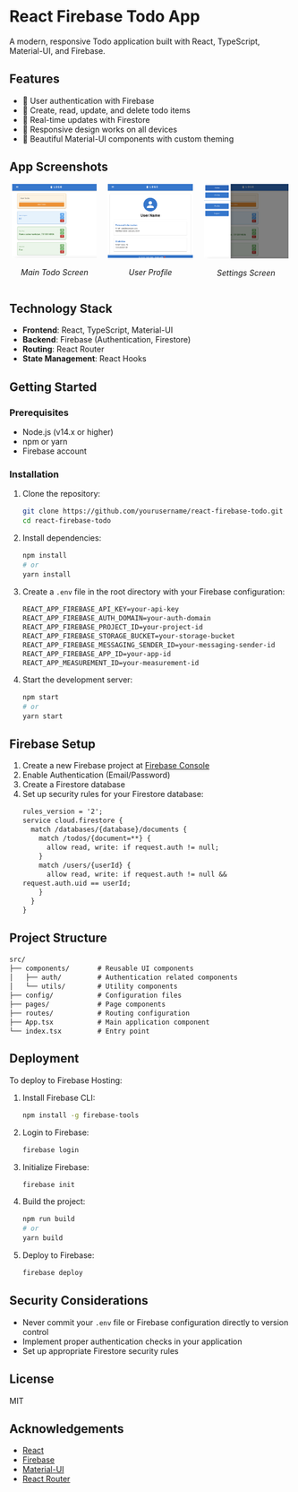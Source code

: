 # React Firebase Todo App

A modern, responsive Todo application built with React, TypeScript, Material-UI, and Firebase.

## Features

- 🔐 User authentication with Firebase
- 📝 Create, read, update, and delete todo items
- 🔄 Real-time updates with Firestore
- 📱 Responsive design works on all devices
- 🎨 Beautiful Material-UI components with custom theming

## App Screenshots

<div align="center" style="display: flex; flex-direction: row; justify-content: center; gap: 20px;">
  <div style="text-align: center; max-width: 30%;">
    <img src="./project_images/main.png" alt="Main Todo Screen" width="100%"/>
    <p><em>Main Todo Screen</em></p>
  </div>
  <div style="text-align: center; max-width: 30%;">
    <img src="./project_images/profile.png" alt="User Profile" width="100%"/>
    <p><em>User Profile</em></p>
  </div>
  <div style="text-align: center; max-width: 30%;">
    <img src="./project_images/setting.png" alt="Settings Screen" width="100%"/>
    <p><em>Settings Screen</em></p>
  </div>
</div>

## Technology Stack

- **Frontend**: React, TypeScript, Material-UI
- **Backend**: Firebase (Authentication, Firestore)
- **Routing**: React Router
- **State Management**: React Hooks

## Getting Started

### Prerequisites

- Node.js (v14.x or higher)
- npm or yarn
- Firebase account

### Installation

1. Clone the repository:
   ```bash
   git clone https://github.com/yourusername/react-firebase-todo.git
   cd react-firebase-todo
   ```

2. Install dependencies:
   ```bash
   npm install
   # or
   yarn install
   ```

3. Create a `.env` file in the root directory with your Firebase configuration:
   ```
   REACT_APP_FIREBASE_API_KEY=your-api-key
   REACT_APP_FIREBASE_AUTH_DOMAIN=your-auth-domain
   REACT_APP_FIREBASE_PROJECT_ID=your-project-id
   REACT_APP_FIREBASE_STORAGE_BUCKET=your-storage-bucket
   REACT_APP_FIREBASE_MESSAGING_SENDER_ID=your-messaging-sender-id
   REACT_APP_FIREBASE_APP_ID=your-app-id
   REACT_APP_MEASUREMENT_ID=your-measurement-id
   ```

4. Start the development server:
   ```bash
   npm start
   # or
   yarn start
   ```

## Firebase Setup

1. Create a new Firebase project at [Firebase Console](https://console.firebase.google.com/)
2. Enable Authentication (Email/Password)
3. Create a Firestore database
4. Set up security rules for your Firestore database:
   ```
   rules_version = '2';
   service cloud.firestore {
     match /databases/{database}/documents {
       match /todos/{document=**} {
         allow read, write: if request.auth != null;
       }
       match /users/{userId} {
         allow read, write: if request.auth != null && request.auth.uid == userId;
       }
     }
   }
   ```

## Project Structure

```
src/
├── components/       # Reusable UI components
│   ├── auth/         # Authentication related components
│   └── utils/        # Utility components
├── config/           # Configuration files
├── pages/            # Page components
├── routes/           # Routing configuration
├── App.tsx           # Main application component
└── index.tsx         # Entry point
```

## Deployment

To deploy to Firebase Hosting:

1. Install Firebase CLI:
   ```bash
   npm install -g firebase-tools
   ```

2. Login to Firebase:
   ```bash
   firebase login
   ```

3. Initialize Firebase:
   ```bash
   firebase init
   ```

4. Build the project:
   ```bash
   npm run build
   # or
   yarn build
   ```

5. Deploy to Firebase:
   ```bash
   firebase deploy
   ```

## Security Considerations

- Never commit your `.env` file or Firebase configuration directly to version control
- Implement proper authentication checks in your application
- Set up appropriate Firestore security rules

## License

MIT

## Acknowledgements

- [React](https://reactjs.org/)
- [Firebase](https://firebase.google.com/)
- [Material-UI](https://mui.com/)
- [React Router](https://reactrouter.com/)
